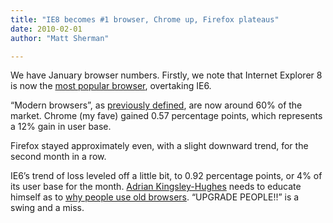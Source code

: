 ```yaml
---
title: "IE8 becomes #1 browser, Chrome up, Firefox plateaus"
date: 2010-02-01
author: "Matt Sherman"

---
```


We have January browser numbers. Firstly, we note that Internet Explorer 8 is now the [most popular browser](http://marketshare.hitslink.com/browser-market-share.aspx?qprid=3&amp;qptimeframe=M&amp;qpsp=121&amp;qpnp=13), overtaking IE6.

“Modern browsers”, as [previously defined](/blog/post/Modern-browsers-nearly-doubled-in-2009-IE6-lost-38-of-its-users.aspx), are now around 60% of the market. Chrome (my fave) gained 0.57 percentage points, which represents a 12% gain in user base.

Firefox stayed approximately even, with a slight downward trend, for the second month in a row.

IE6’s trend of loss leveled off a little bit, to 0.92 percentage points, or 4% of its user base for the month. [Adrian Kingsley-Hughes](http://blogs.zdnet.com/hardware/?p=7102&amp;tag=nl.e539) needs to educate himself as to [why people use old browsers](http://blog.digg.com/?p=878). “UPGRADE PEOPLE!!” is a swing and a miss.
